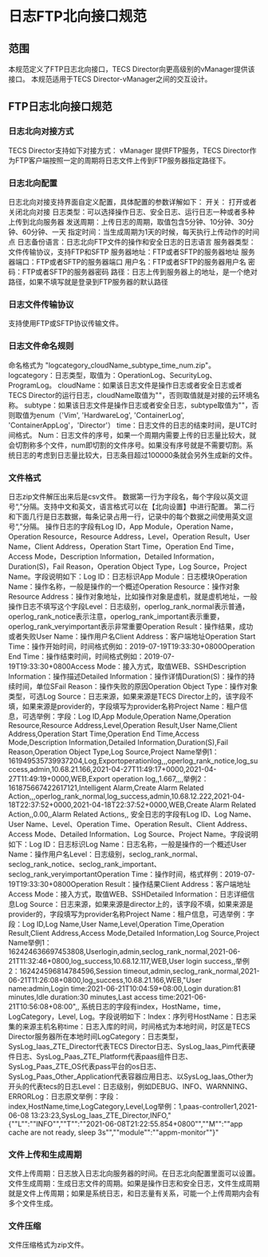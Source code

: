 # 日志FTP北向接口规范 
## 范围 
本规范定义了FTP日志北向接口，TECS Director向更高级别的vManager提供该接口。
本规范适用于TECS Director-vManager之间的交互设计。
## FTP日志北向接口规范 
### 日志北向对接方式 
TECS Director支持如下对接方式：
vManager 提供FTP服务，TECS Director作为FTP客户端按照一定的周期将日志文件上传到FTP服务器指定路径下。
### 日志北向配置 
日志北向对接支持界面自定义配置，具体配置的参数详解如下： 
开关： 打开或者关闭北向对接 
日志类型：可以选择操作日志、安全日志、运行日志一种或者多种上传到北向服务器 
发送周期：上传日志的周期，取值包含5分钟、10分钟、30分钟、60分钟、一天 
指定时间：当生成周期为1天的时候，每天执行上传动作的时间点 
日志备份语言：日志北向FTP文件的操作和安全日志的日志语言 
服务器类型：文件传输协议，支持FTP和SFTP 
服务器地址：FTP或者SFTP的服务器地址 
服务器端口：FTP或者SFTP的服务器端口 
用户名：FTP或者SFTP的服务器用户名 
密码：FTP或者SFTP的服务器密码 
路径：日志上传到服务器上的地址，是一个绝对路径，如果不填写就是登录到FTP服务器的默认路径 
### 日志文件传输协议 
支持使用FTP或SFTP协议传输文件。 
### 日志文件命名规则 
命名格式为 "logcategory_cloudName_subtype_time_num.zip"。 
logcategory：日志类型，取值为：OperationLog、SecurityLog、ProgramLog。 
cloudName：如果该日志文件是操作日志或者安全日志或者TECS Director的运行日志，cloudName取值为""，否则取值就是对接的云环境名称。 
subtype：如果该日志文件是操作日志或者安全日志，subtype取值为""，否则取值为enum（'Vim', 'HardwareLog', 'ContainerLog', 'ContainerAppLog'，'Director'） 
time：日志文件的日志的结束时间，是UTC时间格式。 
Num：日志文件的序号，如果一个周期内需要上传的日志量比较大，就会切割称多个文件，num即切割的文件序号。如果没有序号就是不需要切割。系统日志的考虑到日志量比较大，日志条目超过100000条就会另外生成新的文件。 
### 文件格式 
日志zip文件解压出来后是csv文件。 
数据第一行为字段名，每个字段以英文逗号“,”分隔。支持中文和英文，语言格式可以在【北向设置】中进行配置。 
第二行和下面几行是日志数据，每条记录占用一行，记录中的每个数据之间使用英文逗号“,”分隔。 
操作日志的字段有Log ID，App Module，Operation Name，Operation Resource，Resource Address，Level，Operation Result，User Name，Client Address，Operation Start Time，Operation End Time，Access Mode，Description Information，Detailed Information，Duration(S)，Fail Reason，Operation Object Type，Log Source，Project Name。字段说明如下：Log ID：日志标识App Module：日志模块Operation Name：操作名称，一般是操作的一个概述Operation Resource：操作对象Resource Address：操作对象地址，比如操作对象是虚机，就是虚机地址，一般操作日志不填写这个字段Level：日志级别，operlog_rank_normal表示普通，operlog_rank_notice表示注意，operlog_rank_important表示重要，operlog_rank_veryimportant表示非常重要Operation Result：操作结果，成功或者失败User Name：操作用户名Client Address：客户端地址Operation Start Time：操作开始时间，时间格式例如：2019-07-19T19:33:30+0800Operation End Time：操作结束时间，时间格式例如：2019-07-19T19:33:30+0800Access Mode：接入方式，取值WEB、SSHDescription Information：操作描述Detailed Information：操作详情Duration(S)：操作的持续时间，单位SFail Reason：操作失败的原因Operation Object Type：操作对象类型，可选Log Source：日志来源，如果来源是TECS Director上的，该字段不填，如果来源是provider的，字段填写为provider名称Project Name：租户信息，可选举例：字段：Log ID,App Module,Operation Name,Operation Resource,Resource Address,Level,Operation Result,User Name,Client Address,Operation Start Time,Operation End Time,Access Mode,Description Information,Detailed Information,Duration(S),Fail Reason,Operation Object Type,Log Source,Project Name举例1：161949535739937204,Log,Exportoperationlog,,,operlog_rank_notice,log_success,admin,10.68.21.166,2021-04-27T11:49:17+0000,2021-04-27T11:49:19+0000,WEB,Export operation log,,1.667,,,,举例2：161875667422617121,Intelligent Alarm,Create Alarm Related Action,,,operlog_rank_normal,log_success,admin,10.68.12.222,2021-04-18T22:37:52+0000,2021-04-18T22:37:52+0000,WEB,Create Alarm Related Action,,0.00,,Alarm Related Actions,, 
安全日志的字段有Log ID、Log Name、User Name、Level、Operation Time、Operation Result、Client Address、Access Mode、Detailed Information、Log Source、Project Name。字段说明如下：Log ID：日志标识Log Name：日志名称，一般是操作的一个概述User Name：操作用户名Level：日志级别，seclog_rank_normal、seclog_rank_notice、seclog_rank_important、seclog_rank_veryimportantOperation Time：操作时间，格式样例：2019-07-19T19:33:30+0800Operation Result：操作结果Client Address：客户端地址Access Mode：接入方式，取值WEB、SSHDetailed Information：日志详细信息Log Source：日志来源，如果来源是director上的，该字段不填，如果来源是provider的，字段填写为provider名称Project Name：租户信息，可选举例：字段：Log ID,Log Name,User Name,Level,Operation Time,Operation Result,Client Address,Access Mode,Detailed Information,Log Source,Project Name举例1：162424636697453808,Userlogin,admin,seclog_rank_normal,2021-06-21T11:32:46+0800,log_success,10.68.12.117,WEB,User login success,,举例2：162424596814784596,Session timeout,admin,seclog_rank_normal,2021-06-21T11:26:08+0800,log_success,10.68.21.166,WEB,"User name:admin,Login time:2021-06-21T10:04:59+08:00,Login duration:81 minutes,Idle duration:30 minutes,Last access time:2021-06-21T10:56:08+08:00",, 
系统日志的字段有index，HostName，time，LogCategory，Level, Log。字段说明如下：Index：序列号HostName：日志采集的来源主机名称time：日志入库的时间，时间格式为本地时间，时区是TECS Director服务器所在本地时间LogCategory：日志类型，SysLog_Iaas_ZTE_Director代表TECS Director日志、SysLog_Iaas_Pim代表硬件日志、SysLog_Paas_ZTE_Platform代表paas组件日志、SysLog_Paas_ZTE_OS代表pass平台的os日志、SysLog_Paas_Other_Application代表容器应用日志、以SysLog_Iaas_Other为开头的代表tecs的日志Level：日志级别，例如DEBUG、INFO、WARNNING、ERRORLog：日志原文举例：字段：index,HostName,time,LogCategory,Level,Log举例：1,paas-controller1,2021-06-08 13:23:23,SysLog_Iaas_ZTE_Director,INFO,"{""L"":""INFO"",""T"":""2021-06-08T21:22:55.854+0800"",""M"":""app cache are not ready, sleep 3s"",""module"":""appm-monitor""}" 
### 文件上传和生成周期 
文件上传周期：日志放入日志北向服务器的时间。在日志北向配置里面可以设置。 
文件生成周期：生成日志文件的周期。如果是操作日志和安全日志，文件生成周期就是文件上传周期；如果是系统日志，和日志量有关系，可能一个上传周期内会有多个文件生成。 
### 文件压缩 
文件压缩格式为zip文件。 
